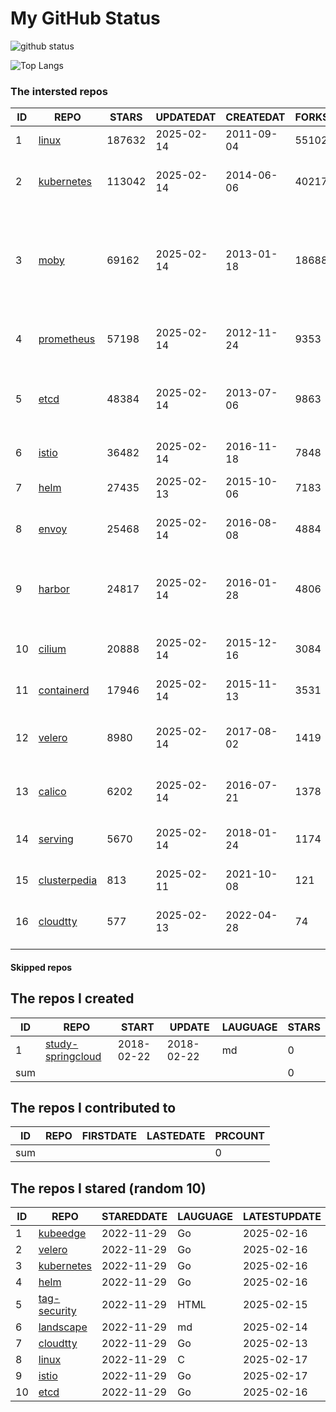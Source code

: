 # My GitHub Status

<img src="https://github-readme-stats-1.yihong0618.vercel.app/api?username=daoqingniu&show_icons=true&&&hide_title=true&count_private=true" alt="github status" />

![Top Langs](https://github-readme-stats-1.yihong0618.vercel.app/api/top-langs/?username=daoqingniu&layout=compact)

<!--START_SECTION:github_repos-->
### The intersted repos
| ID |                              REPO                               | STARS  | UPDATEDAT  | CREATEDAT  | FORKSCOUNT |                                                DESCRIPTIONS                                                |
|----|-----------------------------------------------------------------|--------|------------|------------|------------|------------------------------------------------------------------------------------------------------------|
|  1 | [linux](https://github.com/torvalds/linux)                      | 187632 | 2025-02-14 | 2011-09-04 |      55102 | Linux kernel source tree                                                                                   |
|  2 | [kubernetes](https://github.com/kubernetes/kubernetes)          | 113042 | 2025-02-14 | 2014-06-06 |      40217 | Production-Grade Container Scheduling and Management                                                       |
|  3 | [moby](https://github.com/moby/moby)                            |  69162 | 2025-02-14 | 2013-01-18 |      18688 | The Moby Project - a collaborative project for the container ecosystem to assemble container-based systems |
|  4 | [prometheus](https://github.com/prometheus/prometheus)          |  57198 | 2025-02-14 | 2012-11-24 |       9353 | The Prometheus monitoring system and time series database.                                                 |
|  5 | [etcd](https://github.com/etcd-io/etcd)                         |  48384 | 2025-02-14 | 2013-07-06 |       9863 | Distributed reliable key-value store for the most critical data of a distributed system                    |
|  6 | [istio](https://github.com/istio/istio)                         |  36482 | 2025-02-14 | 2016-11-18 |       7848 | Connect, secure, control, and observe services.                                                            |
|  7 | [helm](https://github.com/helm/helm)                            |  27435 | 2025-02-13 | 2015-10-06 |       7183 | The Kubernetes Package Manager                                                                             |
|  8 | [envoy](https://github.com/envoyproxy/envoy)                    |  25468 | 2025-02-14 | 2016-08-08 |       4884 | Cloud-native high-performance edge/middle/service proxy                                                    |
|  9 | [harbor](https://github.com/goharbor/harbor)                    |  24817 | 2025-02-14 | 2016-01-28 |       4806 | An open source trusted cloud native registry project that stores, signs, and scans content.                |
| 10 | [cilium](https://github.com/cilium/cilium)                      |  20888 | 2025-02-14 | 2015-12-16 |       3084 | eBPF-based Networking, Security, and Observability                                                         |
| 11 | [containerd](https://github.com/containerd/containerd)          |  17946 | 2025-02-14 | 2015-11-13 |       3531 | An open and reliable container runtime                                                                     |
| 12 | [velero](https://github.com/vmware-tanzu/velero)                |   8980 | 2025-02-14 | 2017-08-02 |       1419 | Backup and migrate Kubernetes applications and their persistent volumes                                    |
| 13 | [calico](https://github.com/projectcalico/calico)               |   6202 | 2025-02-14 | 2016-07-21 |       1378 | Cloud native networking and network security                                                               |
| 14 | [serving](https://github.com/knative/serving)                   |   5670 | 2025-02-14 | 2018-01-24 |       1174 | Kubernetes-based, scale-to-zero, request-driven compute                                                    |
| 15 | [clusterpedia](https://github.com/clusterpedia-io/clusterpedia) |    813 | 2025-02-11 | 2021-10-08 |        121 | The Encyclopedia of Kubernetes clusters                                                                    |
| 16 | [cloudtty](https://github.com/cloudtty/cloudtty)                |    577 | 2025-02-13 | 2022-04-28 |         74 | A Friendly Kubernetes CloudShell (Web Terminal) !                                                          |



#### Skipped repos
<!--END_SECTION:github_repos-->

<!--START_SECTION:my_github-->
## The repos I created
| ID  |                                 REPO                                 |   START    |   UPDATE   | LAUGUAGE | STARS |
|-----|----------------------------------------------------------------------|------------|------------|----------|-------|
|   1 | [study-springcloud](https://github.com/daoqingniu/study-springcloud) | 2018-02-22 | 2018-02-22 | md       |     0 |
| sum |                                                                      |            |            |          |     0 |

## The repos I contributed to
| ID  | REPO | FIRSTDATE | LASTEDATE | PRCOUNT |
|-----|------|-----------|-----------|---------|
| sum |      |           |           |       0 |

## The repos I stared (random 10)
| ID |                          REPO                          | STAREDDATE | LAUGUAGE | LATESTUPDATE |
|----|--------------------------------------------------------|------------|----------|--------------|
|  1 | [kubeedge](https://github.com/kubeedge/kubeedge)       | 2022-11-29 | Go       | 2025-02-16   |
|  2 | [velero](https://github.com/vmware-tanzu/velero)       | 2022-11-29 | Go       | 2025-02-16   |
|  3 | [kubernetes](https://github.com/kubernetes/kubernetes) | 2022-11-29 | Go       | 2025-02-16   |
|  4 | [helm](https://github.com/helm/helm)                   | 2022-11-29 | Go       | 2025-02-16   |
|  5 | [tag-security](https://github.com/cncf/tag-security)   | 2022-11-29 | HTML     | 2025-02-15   |
|  6 | [landscape](https://github.com/cncf/landscape)         | 2022-11-29 | md       | 2025-02-14   |
|  7 | [cloudtty](https://github.com/cloudtty/cloudtty)       | 2022-11-29 | Go       | 2025-02-13   |
|  8 | [linux](https://github.com/torvalds/linux)             | 2022-11-29 | C        | 2025-02-17   |
|  9 | [istio](https://github.com/istio/istio)                | 2022-11-29 | Go       | 2025-02-17   |
| 10 | [etcd](https://github.com/etcd-io/etcd)                | 2022-11-29 | Go       | 2025-02-16   |

<!--END_SECTION:my_github-->

